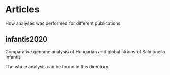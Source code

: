 # Articles
How analyses was performed for different publications

## infantis2020
Comparative genome analysis of Hungarian and global strains of Salmonella Infantis

The whole analysis can be found in this directory.
